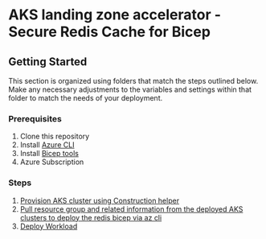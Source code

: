 # AKS landing zone accelerator - Secure Redis Cache for Bicep

## Getting Started

This section is organized using folders that match the steps outlined below. Make any necessary adjustments to the variables and settings within that folder to match the needs of your deployment.

### Prerequisites

1. Clone this repository
2. Install [Azure CLI](https://docs.microsoft.com/en-us/cli/azure/install-azure-cli)
3. Install [Bicep tools](https://docs.microsoft.com/en-us/azure/azure-resource-manager/bicep/install)
4. Azure Subscription

### Steps

1. [Provision AKS cluster using Construction helper](https://azure.github.io/AKS-Construction/?deploy.deployItemKey=deployArmCli)
2. [Pull resource group and related information from the deployed AKS clusters to deploy the redis bicep via az cli](./02-redis.md)
3. [Deploy Workload](./03-workload.md)
